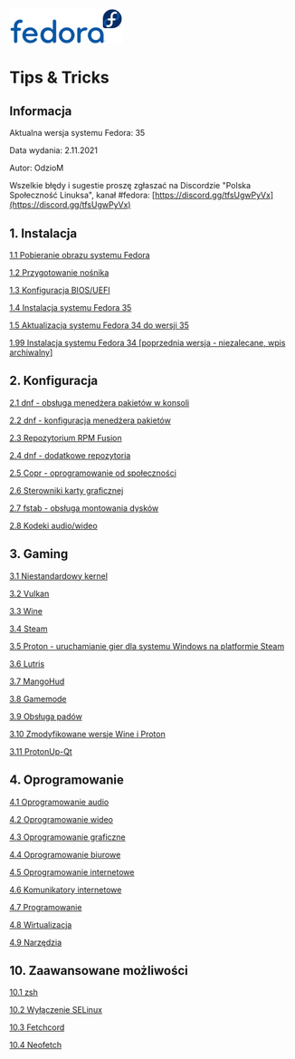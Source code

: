 <img src="./gfx/fedora.svg" alt="Fedora" width="200px"/>

# Tips &amp; Tricks

## Informacja
Aktualna wersja systemu Fedora: 35

Data wydania: 2.11.2021

Autor: OdzioM

Wszelkie błędy i sugestie proszę zgłaszać na Discordzie "Polska Społeczność Linuksa", kanał #fedora:
[https://discord.gg/tfsUgwPyVx](https://discord.gg/tfsUgwPyVx)

## 1. Instalacja

[1.1 Pobieranie obrazu systemu Fedora](01_instalacja/01_download.md)

[1.2 Przygotowanie nośnika](01_instalacja/02_przygotowanie_nosnika.md)

[1.3 Konfiguracja BIOS/UEFI](01_instalacja/03_konfiguracja_bios_uefi.md)

[1.4 Instalacja systemu Fedora 35](01_instalacja/04_instalacja_fedora_35.md)

[1.5 Aktualizacja systemu Fedora 34 do wersji 35](01_instalacja/05_update_34_do_35.md)

[1.99 Instalacja systemu Fedora 34 [poprzednia wersja - niezalecane, wpis archiwalny]](01_instalacja/99_instalacja_fedora_34.md)

## 2. Konfiguracja

[2.1 dnf - obsługa menedżera pakietów w konsoli](02_konfiguracja/01_dnf.md)

[2.2 dnf - konfiguracja menedżera pakietów](02_konfiguracja/02_dnf_konfiguracja.md)

[2.3 Repozytorium RPM Fusion](02_konfiguracja/03_rpm_fusion.md)

[2.4 dnf - dodatkowe repozytoria](02_konfiguracja/04_dnf_dodatkowe_repozytoria.md)

[2.5 Copr - oprogramowanie od społeczności](02_konfiguracja/05_copr.md)

[2.6 Sterowniki karty graficznej](02_konfiguracja/06_sterowniki_wideo.md)

[2.7 fstab - obsługa montowania dysków](02_konfiguracja/07_fstab.md)

[2.8 Kodeki audio/wideo](02_konfiguracja/08_audio_video_codecs.md)

## 3. Gaming

[3.1 Niestandardowy kernel](03_gaming/01_kernel.md)

[3.2 Vulkan](03_gaming/02_vulkan.md)

[3.3 Wine](03_gaming/03_wine.md)

[3.4 Steam](03_gaming/04_steam.md)

[3.5 Proton - uruchamianie gier dla systemu Windows na platformie Steam](03_gaming/05_steam_proton.md)

[3.6 Lutris](03_gaming/06_lutris.md)

[3.7 MangoHud](03_gaming/07_mangohud.md)

[3.8 Gamemode](03_gaming/08_gamemode.md)

[3.9 Obsługa padów](03_gaming/09_pady.md)

[3.10 Zmodyfikowane wersje Wine i Proton](03_gaming/10_wine_proton_mods.md)

[3.11 ProtonUp-Qt](03_gaming/11_protonup_qt.md)

## 4. Oprogramowanie

[4.1 Oprogramowanie audio](04_oprogramowanie/01_audio.md)

[4.2 Oprogramowanie wideo](04_oprogramowanie/02_video.md)

[4.3 Oprogramowanie graficzne](04_oprogramowanie/03_grafika.md)

[4.4 Oprogramowanie biurowe](04_oprogramowanie/04_biuro.md)

[4.5 Oprogramowanie internetowe](04_oprogramowanie/05_internet.md)

[4.6 Komunikatory internetowe](04_oprogramowanie/06_komunikatory.md)

[4.7 Programowanie](04_oprogramowanie/07_programowanie.md)

[4.8 Wirtualizacja](04_oprogramowanie/08_wirtualizacja.md)

[4.9 Narzędzia](04_oprogramowanie/09_narzedzia.md)

## 10. Zaawansowane możliwości

[10.1 zsh](10_zaawansowane/01_zsh.md)

[10.2 Wyłączenie SELinux](10_zaawansowane/02_selinux.md)

[10.3 Fetchcord](10_zaawansowane/03_fetchcord.md)

[10.4 Neofetch](10_zaawansowane/04_neofetch.md)